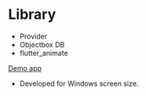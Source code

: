 # Library
- Provider 
- Objectbox DB
- flutter_animate

[Demo app](https://youtu.be/ITcChnFfRnw)

* Developed for Windows screen size. 

